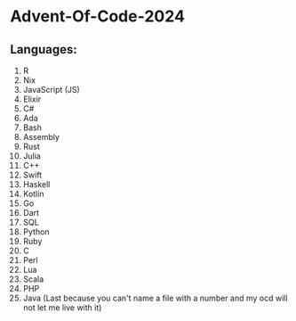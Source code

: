 # Advent-Of-Code-2024

## Languages:
1. R
2. Nix
3. JavaScript (JS)
4. Elixir
5. C#
6. Ada
7. Bash
8. Assembly
9. Rust
10. Julia
11. C++
12. Swift
13. Haskell
14. Kotlin
15. Go
16. Dart
17. SQL
18. Python
19. Ruby
20. C
21. Perl
22. Lua
23. Scala
24. PHP
25. Java (Last because you can't name a file with a number and my ocd will not let me live with it)